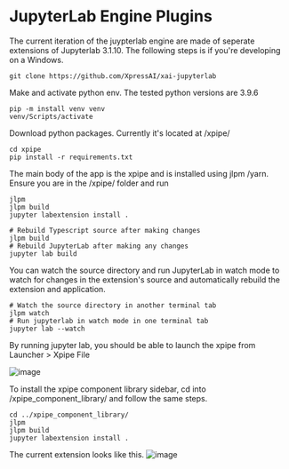 # JupyterLab Engine Plugins

The current iteration of the juypterlab engine are made of seperate extensions of Jupyterlab 3.1.10. The following steps is if you're developing on a Windows. 
```
git clone https://github.com/XpressAI/xai-jupyterlab
```
Make and activate python env. The tested python versions are 3.9.6

```
pip -m install venv venv
venv/Scripts/activate
```

Download python packages. Currently it's located at /xpipe/

```
cd xpipe
pip install -r requirements.txt
```

The main body of the app is the xpipe and is installed using jlpm /yarn. Ensure you are in the /xpipe/ folder and run

```
jlpm
jlpm build
jupyter labextension install .

# Rebuild Typescript source after making changes
jlpm build
# Rebuild JupyterLab after making any changes
jupyter lab build

```

You can watch the source directory and run JupyterLab in watch mode to watch for changes in the extension's source and automatically rebuild the extension and application.
```
# Watch the source directory in another terminal tab
jlpm watch
# Run jupyterlab in watch mode in one terminal tab
jupyter lab --watch
```

By running jupyter lab, you should be able to launch the xpipe from Launcher > Xpipe File

![image](https://user-images.githubusercontent.com/23378929/133190662-61e71e75-88a4-4fca-8b9c-c1f7ed1fac55.png)

To install the xpipe component library sidebar, cd into /xpipe_component_library/ and follow the same steps.

```
cd ../xpipe_component_library/
jlpm
jlpm build
jupyter labextension install .
```

The current extension looks like this.
![image](https://user-images.githubusercontent.com/68586800/133176174-580e03d1-7160-4dc3-b7f5-74b669af4694.png)
